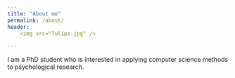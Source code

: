 ```yaml
---
title: "About me"
permalink: /about/
header: 
	<img src="Tulips.jpg" />

---
```


I am a PhD student who is interested in applying computer science methods to psychological research.